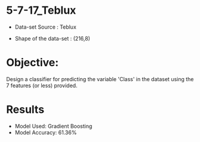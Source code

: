 # 5-7-17_Teblux

* Data-set Source : Teblux

* Shape of the data-set : (216,8)


# Objective: 

Design a classifier for predicting the variable 'Class' in the dataset using the 7 features (or less) provided.

# Results

* Model Used: Gradient Boosting
* Model Accuracy: 61.36% 
